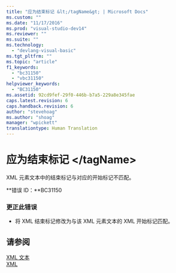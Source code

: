 ```yaml
---
title: "应为结束标记 &lt;/tagName&gt; | Microsoft Docs"
ms.custom: ""
ms.date: "11/17/2016"
ms.prod: "visual-studio-dev14"
ms.reviewer: ""
ms.suite: ""
ms.technology: 
  - "devlang-visual-basic"
ms.tgt_pltfrm: ""
ms.topic: "article"
f1_keywords: 
  - "bc31150"
  - "vbc31150"
helpviewer_keywords: 
  - "BC31150"
ms.assetid: 92cd9fef-29f0-446b-b7a5-229a8e345fae
caps.latest.revision: 6
caps.handback.revision: 6
author: "stevehoag"
ms.author: "shoag"
manager: "wpickett"
translationtype: Human Translation
---
```

# 应为结束标记 &lt;/tagName&gt;
XML 元素文本中的结束标记与对应的开始标记不匹配。  
  
 **错误 ID：**BC31150  
  
### 更正此错误  
  
-   将 XML 结束标记修改为与该 XML 元素文本的 XML 开始标记匹配。  
  
## 请参阅  
 [XML 文本](../../visual-basic/language-reference/xml-literals/index.md)   
 [XML](../../visual-basic/programming-guide/language-features/xml/index.md)